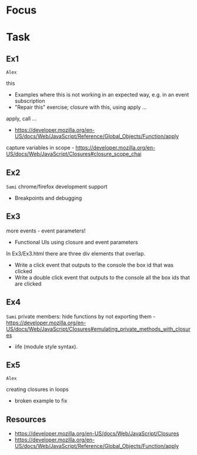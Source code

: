 # Focus

# Task

## Ex1 
`Alex`

this
- Examples where this is not working in an expected way, e.g. in an event subscription
- "Repair this" exercise; closure with this, using apply ...

apply, call ... 
- https://developer.mozilla.org/en-US/docs/Web/JavaScript/Reference/Global_Objects/Function/apply

capture variables in scope - https://developer.mozilla.org/en-US/docs/Web/JavaScript/Closures#closure_scope_chai

## Ex2
`Sami`
chrome/firefox development support
- Breakpoints and debugging

## Ex3

more events - event parameters!
- Functional UIs using closure and event parameters

In Ex3/Ex3.html there are three div elements that overlap.
* Write a click event that outputs to the console the box id that was clicked
* Write a double click event that outputs to the console all the box ids that are clicked

## Ex4
`Sami`
private members: hide functions by not exporting them - https://developer.mozilla.org/en-US/docs/Web/JavaScript/Closures#emulating_private_methods_with_closures
- iife (module style syntax).

## Ex5
`Alex`

creating closures in loops
- broken example to fix


## Resources
- https://developer.mozilla.org/en-US/docs/Web/JavaScript/Closures
- https://developer.mozilla.org/en-US/docs/Web/JavaScript/Reference/Global_Objects/Function/apply

